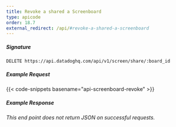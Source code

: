 ```yaml
---
title: Revoke a shared a Screenboard
type: apicode
order: 18.7
external_redirect: /api/#revoke-a-shared-a-screenboard
---
```


##### Signature
`DELETE https://api.datadoghq.com/api/v1/screen/share/:board_id`
##### Example Request
{{< code-snippets basename="api-screenboard-revoke" >}}
##### Example Response
*This end point does not return JSON on successful requests.*